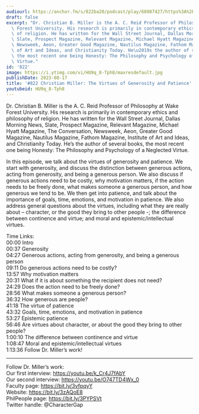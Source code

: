 ```yaml
---
audiourl: https://anchor.fm/s/822ba20/podcast/play/68987427/https%3A%2F%2Fd3ctxlq1ktw2nl.cloudfront.net%2Fstaging%2F2023-3-20%2F717fdbcd-2180-34af-722d-1c57cd8baf7b.m4a
draft: false
excerpt: "Dr. Christian B. Miller is the A. C. Reid Professor of Philosophy at Wake\
  \ Forest University. His research is primarily in contemporary ethics and philosophy\
  \ of religion. He has written for the Wall Street Journal, Dallas Morning News,\
  \ Slate, Prospect Magazine, Relevant Magazine, Michael Hyatt Magazine, The Conversation,\
  \ Newsweek, Aeon, Greater Good Magazine, Nautilus Magazine, Fathom Magazine, Institute\
  \ of Art and Ideas, and Christianity Today. He\u2019s the author of several books,\
  \ the most recent one being Honesty: The Philosophy and Psychology of a Neglected\
  \ Virtue."
id: '822'
image: https://i.ytimg.com/vi/HU9q_8-Tph8/maxresdefault.jpg
publishDate: 2023-08-17
title: '#822 Christian Miller: The Virtues of Generosity and Patience'
youtubeid: HU9q_8-Tph8
---
```

<div class="timelinks">

Dr. Christian B. Miller is the A. C. Reid Professor of Philosophy at Wake Forest University. His research is primarily in contemporary ethics and philosophy of religion. He has written for the Wall Street Journal, Dallas Morning News, Slate, Prospect Magazine, Relevant Magazine, Michael Hyatt Magazine, The Conversation, Newsweek, Aeon, Greater Good Magazine, Nautilus Magazine, Fathom Magazine, Institute of Art and Ideas, and Christianity Today. He’s the author of several books, the most recent one being Honesty: The Philosophy and Psychology of a Neglected Virtue.

In this episode, we talk about the virtues of generosity and patience. We start with generosity, and discuss the distinction between generous actions, acting from generosity, and being a generous person. We also discuss if generous actions need to be costly, why motivation matters, if the action needs to be freely done, what makes someone a generous person, and how generous we tend to be. We then get into patience, and talk about the importance of goals, time, emotions, and motivation in patience. We also address general questions about the virtues, including what they are really about – character, or the good they bring to other people -; the difference between continence and virtue; and moral and epistemic/intellectual virtues.

Time Links:  
<time>00:00</time> Intro  
<time>00:37</time> Generosity  
<time>04:27</time> Generous actions, acting from generosity, and being a generous person  
<time>09:11</time> Do generous actions need to be costly?  
<time>13:57</time> Why motivation matters  
<time>20:31</time> What if it is about something the recipient does not need?  
<time>24:29</time> Does the action need to be freely done?  
<time>28:56</time> What makes someone a generous person?  
<time>36:32</time> How generous are people?  
<time>41:18</time> The virtue of patience  
<time>43:32</time> Goals, time, emotions, and motivation in patience  
<time>53:27</time> Epistemic patience  
<time>56:46</time> Are virtues about character, or about the good they bring to other people?  
<time>1:00:10</time> The difference between continence and virtue  
<time>1:08:47</time> Moral and epistemic/intellectual virtues  
<time>1:13:36</time> Follow Dr. Miller’s work!

---

Follow Dr. Miller’s work:  
Our first interview: https://youtu.be/k_Cr4J7fAbY  
Our second interview: https://youtu.be/O747TD4Wx_0  
Faculty page: https://bit.ly/3vfpqyY  
Website: https://bit.ly/3zAQoE8  
PhilPeople page: https://bit.ly/3PYPSVt  
Twitter handle: @CharacterGap
</div>

